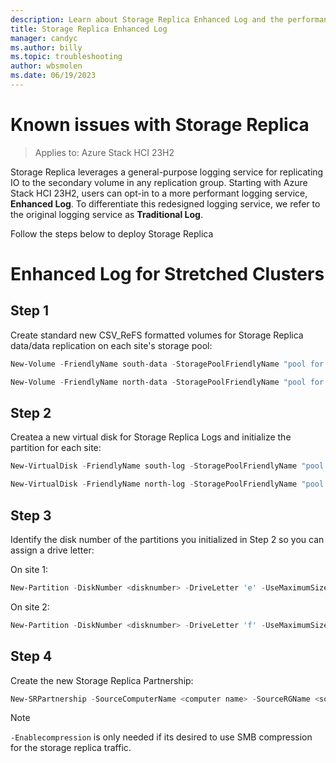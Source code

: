 ```yaml
---
description: Learn about Storage Replica Enhanced Log and the performance improvements it delivers your replication groups
title: Storage Replica Enhanced Log
manager: candyc
ms.author: billy
ms.topic: troubleshooting
author: wbsmolen
ms.date: 06/19/2023
---
```


# Known issues with Storage Replica

>Applies to: Azure Stack HCI 23H2

Storage Replica leverages a general-purpose logging service for replicating IO to the secondary volume in any replication group. Starting with Azure Stack HCI 23H2, users can opt-in to a more performant logging service, **Enhanced Log**. To differentiate this redesigned logging service, we refer to the original logging service as **Traditional Log**.

Follow the steps below to deploy Storage Replica

# Enhanced Log for Stretched Clusters

## Step 1

Create standard new CSV_ReFS formatted volumes for Storage Replica data/data replication on each site's storage pool:

```PowerShell
New-Volume -FriendlyName south-data -StoragePoolFriendlyName "pool for site South" -Size 1tb -FileSystem CSVFS_ReFS
```

```PowerShell
New-Volume -FriendlyName north-data -StoragePoolFriendlyName "pool for site North" -Size 1tb -FileSystem CSVFS_ReFS
```

 ## Step 2

Createa a new virtual disk for Storage Replica Logs and initialize the partition for each site:

```PowerShell
New-VirtualDisk -FriendlyName south-log -StoragePoolFriendlyName "pool for site South" -Size 16gb
```

```PowerShell
New-VirtualDisk -FriendlyName north-log -StoragePoolFriendlyName "pool for site North" -Size 16gb
```

## Step 3

Identify the disk number of the partitions you initialized in Step 2 so you can assign a drive letter:

On site 1:

```Powershell
New-Partition -DiskNumber <disknumber> -DriveLetter 'e' -UseMaximumSize
```

On site 2:

```Powershell
New-Partition -DiskNumber <disknumber> -DriveLetter 'f' -UseMaximumSize
```

## Step 4

Create the new Storage Replica Partnership:

```Powershell
New-SRPartnership -SourceComputerName <computer name> -SourceRGName <source group name> -SourceVolumeName C:\ClusterStorage\south-data\ -SourceLogVolumeName e: -DestinationComputerName <source destination computer name> -DestinationRGName <destination resource group name> -DestinationVolumeName 'C:\ClusterStorage\north-data\' -DestinationLogVolumeName e: -LogType RAW -Enablecompression
```

> [!NOTE]
> `-Enablecompression` is only needed if its desired to use SMB compression for the storage replica traffic.